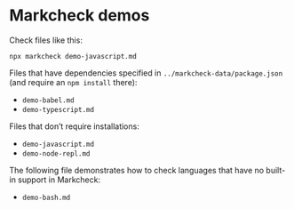 # Markcheck demos

Check files like this:

```
npx markcheck demo-javascript.md
```

Files that have dependencies specified in `../markcheck-data/package.json` (and require an `npm install` there):

* `demo-babel.md`
* `demo-typescript.md`

Files that don’t require installations:

* `demo-javascript.md`
* `demo-node-repl.md`

The following file demonstrates how to check languages that have no built-in support in Markcheck:

* `demo-bash.md`
